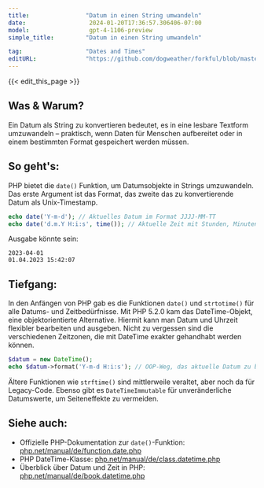 ```yaml
---
title:                "Datum in einen String umwandeln"
date:                  2024-01-20T17:36:57.306406-07:00
model:                 gpt-4-1106-preview
simple_title:         "Datum in einen String umwandeln"

tag:                  "Dates and Times"
editURL:              "https://github.com/dogweather/forkful/blob/master/content/de/php/converting-a-date-into-a-string.md"
---
```


{{< edit_this_page >}}

## Was & Warum?
Ein Datum als String zu konvertieren bedeutet, es in eine lesbare Textform umzuwandeln – praktisch, wenn Daten für Menschen aufbereitet oder in einem bestimmten Format gespeichert werden müssen.

## So geht's:
PHP bietet die `date()` Funktion, um Datumsobjekte in Strings umzuwandeln. Das erste Argument ist das Format, das zweite das zu konvertierende Datum als Unix-Timestamp.

```php
echo date('Y-m-d'); // Aktuelles Datum im Format JJJJ-MM-TT
echo date('d.m.Y H:i:s', time()); // Aktuelle Zeit mit Stunden, Minuten, Sekunden
```

Ausgabe könnte sein:
```
2023-04-01
01.04.2023 15:42:07
```

## Tiefgang:
In den Anfängen von PHP gab es die Funktionen `date()` und `strtotime()` für alle Datums- und Zeitbedürfnisse. Mit PHP 5.2.0 kam das DateTime-Objekt, eine objektorientierte Alternative. Hiermit kann man Datum und Uhrzeit flexibler bearbeiten und ausgeben. Nicht zu vergessen sind die verschiedenen Zeitzonen, die mit DateTime exakter gehandhabt werden können.

```php
$datum = new DateTime();
echo $datum->format('Y-m-d H:i:s'); // OOP-Weg, das aktuelle Datum zu bekommen
```

Ältere Funktionen wie `strftime()` sind mittlerweile veraltet, aber noch da für Legacy-Code. Ebenso gibt es `DateTimeImmutable` für unveränderliche Datumswerte, um Seiteneffekte zu vermeiden.

## Siehe auch:
- Offizielle PHP-Dokumentation zur `date()`-Funktion: [php.net/manual/de/function.date.php](https://www.php.net/manual/de/function.date.php)
- PHP DateTime-Klasse: [php.net/manual/de/class.datetime.php](https://www.php.net/manual/de/class.datetime.php)
- Überblick über Datum und Zeit in PHP: [php.net/manual/de/book.datetime.php](https://www.php.net/manual/de/book.datetime.php)
